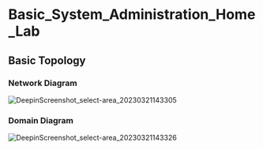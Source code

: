 # Basic_System_Administration_Home_Lab
## Basic Topology
### Network Diagram
![DeepinScreenshot_select-area_20230321143305](https://user-images.githubusercontent.com/118489496/226708790-6cf7318d-1f31-4aca-acab-8226c4b18361.png)
### Domain Diagram
![DeepinScreenshot_select-area_20230321143326](https://user-images.githubusercontent.com/118489496/226708964-1d211fbd-5336-4057-b3c4-8ad43da0f317.png)
